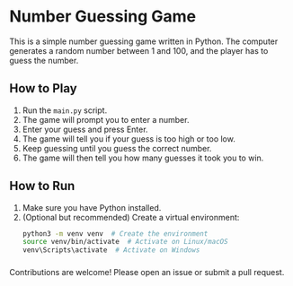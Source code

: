 # Number Guessing Game

This is a simple number guessing game written in Python. The computer generates a random number between 1 and 100, and the player has to guess the number.

## How to Play

1. Run the `main.py` script.
2. The game will prompt you to enter a number.
3. Enter your guess and press Enter.
4. The game will tell you if your guess is too high or too low.
5. Keep guessing until you guess the correct number.
6. The game will then tell you how many guesses it took you to win.

## How to Run

1. Make sure you have Python installed.
2. (Optional but recommended) Create a virtual environment:
   ```bash
   python3 -m venv venv  # Create the environment
   source venv/bin/activate  # Activate on Linux/macOS
   venv\Scripts\activate  # Activate on Windows

###

Contributions are welcome!  Please open an issue or submit a pull request.


